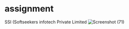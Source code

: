 # assignment
 SSI (Softseekers infotech Private Limited
![Screenshot (71)](https://user-images.githubusercontent.com/91280907/144099723-85db8760-cc76-47fc-84e3-c6cac8418147.png)
